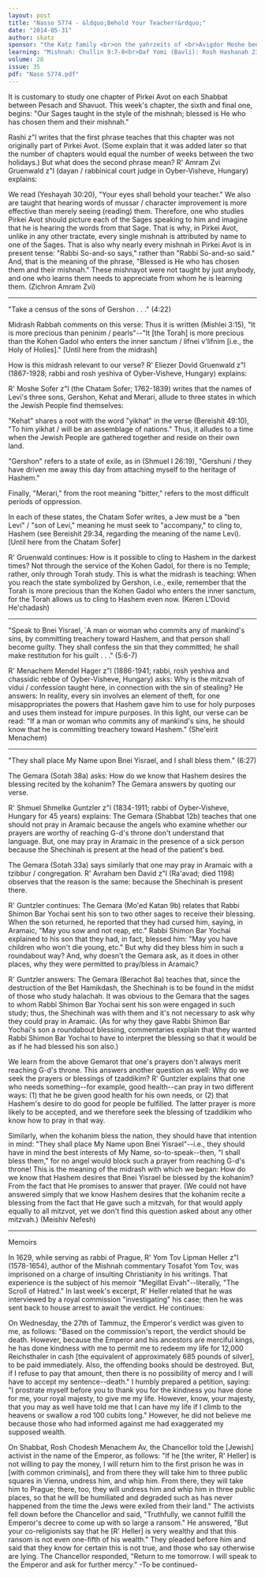 ```yaml
---
layout: post
title: "Nasso 5774 - &ldquo;Behold Your Teacher!&rdquo;"
date: "2014-05-31"
author: skatz
sponsor: "the Katz family <br>on the yahrzeits of <br>Avigdor Moshe ben Avraham Abba Hakohen Katz a\"h <br>and the other kedoshim of Oyber-Visheve, Hungary, Hy\"d"
learning: "Mishnah: Chullin 9:7-8<br>Daf Yomi (Bavli): Rosh Hashanah 23<br>Halachah: Mishnah Berurah 382:18-20"
volume: 28
issue: 35
pdf: "Naso 5774.pdf"
---
```


It is customary to study one chapter of Pirkei Avot on each Shabbat between Pesach and Shavuot. This week's chapter, the sixth and final one, begins: "Our Sages taught in the style of the mishnah; blessed is He who has chosen them and their mishnah."

Rashi z"l writes that the first phrase teaches that this chapter was not originally part of Pirkei Avot. (Some explain that it was added later so that the number of chapters would equal the number of weeks between the two holidays.) But what does the second phrase mean? R' Amram Zvi Gruenwald z"l (dayan / rabbinical court judge in Oyber-Visheve, Hungary) explains:

We read (Yeshayah 30:20), "Your eyes shall behold your teacher." We also are taught that hearing words of mussar / character improvement is more effective than merely seeing (reading) them. Therefore, one who studies Pirkei Avot should picture each of the Sages speaking to him and imagine that he is hearing the words from that Sage. That is why, in Pirkei Avot, unlike in any other tractate, every single mishnah is attributed by name to one of the Sages. That is also why nearly every mishnah in Pirkei Avot is in present tense: "Rabbi So-and-so says," rather than "Rabbi So-and-so said." And, that is the meaning of the phrase, "Blessed is He who has chosen them and their mishnah." These mishnayot were not taught by just anybody, and one who learns them needs to appreciate from whom he is learning them. (Zichron Amram Zvi)

********

"Take a census of the sons of Gershon . . ." (4:22)

Midrash Rabbah comments on this verse: Thus it is written (Mishlei 3:15), "It is more precious than peninim / pearls"--"It \[the Torah\] is more precious than the Kohen Gadol who enters the inner sanctum / lifnei v'lifnim \[i.e., the Holy of Holies\]." \[Until here from the midrash\]

How is this midrash relevant to our verse? R' Eliezer Dovid Gruenwald z"l (1867-1928; rabbi and rosh yeshiva of Oyber-Visheve, Hungary) explains:

R' Moshe Sofer z"l (the Chatam Sofer; 1762-1839) writes that the names of Levi's three sons, Gershon, Kehat and Merari, allude to three states in which the Jewish People find themselves:

"Kehat" shares a root with the word "yikhat" in the verse (Bereishit 49:10), "To him yikhat / will be an assemblage of nations." Thus, it alludes to a time when the Jewish People are gathered together and reside on their own land.

"Gershon" refers to a state of exile, as in (Shmuel I 26:19), "Gershuni / they have driven me away this day from attaching myself to the heritage of Hashem."

Finally, "Merari," from the root meaning "bitter," refers to the most difficult periods of oppression.

In each of these states, the Chatam Sofer writes, a Jew must be a "ben Levi" / "son of Levi," meaning he must seek to "accompany," to cling to, Hashem (see Bereishit 29:34, regarding the meaning of the name Levi). \[Until here from the Chatam Sofer\]

R' Gruenwald continues: How is it possible to cling to Hashem in the darkest times? Not through the service of the Kohen Gadol, for there is no Temple; rather, only through Torah study. This is what the midrash is teaching: When you reach the state symbolized by Gershon, i.e., exile, remember that the Torah is more precious than the Kohen Gadol who enters the inner sanctum, for the Torah allows us to cling to Hashem even now. (Keren L'Dovid He'chadash)

********

"Speak to Bnei Yisrael, `A man or woman who commits any of mankind's sins, by committing treachery toward Hashem, and that person shall become guilty. They shall confess the sin that they committed; he shall make restitution for his guilt . . ." (5:6-7)

R' Menachem Mendel Hager z"l (1886-1941; rabbi, rosh yeshiva and chassidic rebbe of Oyber-Visheve, Hungary) asks: Why is the mitzvah of vidui / confession taught here, in connection with the sin of stealing? He answers: In reality, every sin involves an element of theft, for one misappropriates the powers that Hashem gave him to use for holy purposes and uses them instead for impure purposes. In this light, our verse can be read: "If a man or woman who commits any of mankind's sins, he should know that he is committing treachery toward Hashem." (She'eirit Menachem)

********

"They shall place My Name upon Bnei Yisrael, and I shall bless them." (6:27)

The Gemara (Sotah 38a) asks: How do we know that Hashem desires the blessing recited by the kohanim? The Gemara answers by quoting our verse.

R' Shmuel Shmelke Guntzler z"l (1834-1911; rabbi of Oyber-Visheve, Hungary for 45 years) explains: The Gemara (Shabbat 12b) teaches that one should not pray in Aramaic because the angels who examine whether our prayers are worthy of reaching G-d's throne don't understand that language. But, one may pray in Aramaic in the presence of a sick person because the Shechinah is present at the head of the patient's bed.

The Gemara (Sotah 33a) says similarly that one may pray in Aramaic with a tzibbur / congregation. R' Avraham ben David z"l (Ra'avad; died 1198) observes that the reason is the same: because the Shechinah is present there.

R' Guntzler continues: The Gemara (Mo'ed Katan 9b) relates that Rabbi Shimon Bar Yochai sent his son to two other sages to receive their blessing. When the son returned, he reported that they had cursed him, saying, in Aramaic, "May you sow and not reap, etc." Rabbi Shimon Bar Yochai explained to his son that they had, in fact, blessed him: "May you have children who won't die young, etc." But why did they bless him in such a roundabout way? And, why doesn't the Gemara ask, as it does in other places, why they were permitted to pray/bless in Aramaic?

R' Guntzler answers: The Gemara (Berachot 8a) teaches that, since the destruction of the Bet Hamikdash, the Shechinah is to be found in the midst of those who study halachah. It was obvious to the Gemara that the sages to whom Rabbi Shimon Bar Yochai sent his son were engaged in such study; thus, the Shechinah was with them and it's not necessary to ask why they could pray in Aramaic. (As for why they gave Rabbi Shimon Bar Yochai's son a roundabout blessing, commentaries explain that they wanted Rabbi Shimon Bar Yochai to have to interpret the blessing so that it would be as if he had blessed his son also.)

We learn from the above Gemarot that one's prayers don't always merit reaching G-d's throne. This answers another question as well: Why do we seek the prayers or blessings of tzaddikim? R' Guntzler explains that one who needs something--for example, good health--can pray in two different ways: (1) that he be given good health for his own needs, or (2) that Hashem's desire to do good for people be fulfilled. The latter prayer is more likely to be accepted, and we therefore seek the blessing of tzaddikim who know how to pray in that way.

Similarly, when the kohanim bless the nation, they should have that intention in mind: "They shall place My Name upon Bnei Yisrael"--i.e., they should have in mind the best interests of My Name, so-to-speak--then, "I shall bless them," for no angel would block such a prayer from reaching G-d's throne! This is the meaning of the midrash with which we began: How do we know that Hashem desires that Bnei Yisrael be blessed by the kohanim? From the fact that He promises to answer that prayer. (We could not have answered simply that we know Hashem desires that the kohanim recite a blessing from the fact that He gave such a mitzvah, for that would apply equally to all mitzvot, yet we don't find this question asked about any other mitzvah.) (Meishiv Nefesh)

********

Memoirs

In 1629, while serving as rabbi of Prague, R' Yom Tov Lipman Heller z"l (1578-1654), author of the Mishnah commentary Tosafot Yom Tov, was imprisoned on a charge of insulting Christianity in his writings. That experience is the subject of his memoir "Megillat Eivah"--literally, "The Scroll of Hatred." In last week's excerpt, R' Heller related that he was interviewed by a royal commission "investigating" his case; then he was sent back to house arrest to await the verdict. He continues:

On Wednesday, the 27th of Tammuz, the Emperor's verdict was given to me, as follows: "Based on the commission's report, the verdict should be death. However, because the Emperor and his ancestors are merciful kings, he has done kindness with me to permit me to redeem my life for 12,000 Reichsthaler in cash \[the equivalent of approximately 685 pounds of silver\], to be paid immediately. Also, the offending books should be destroyed. But, if I refuse to pay that amount, then there is no possibility of mercy and I will have to accept my sentence--death." I humbly prepared a petition, saying: "I prostrate myself before you to thank you for the kindness you have done for me, your royal majesty, to give me my life. However, know, your majesty, that you may as well have told me that I can have my life if I climb to the heavens or swallow a rod 100 cubits long." However, he did not believe me because those who had informed against me had exaggerated my supposed wealth.

On Shabbat, Rosh Chodesh Menachem Av, the Chancellor told the \[Jewish\] activist in the name of the Emperor, as follows: "If he \[the writer, R' Heller\] is not willing to pay the money, I will return him to the first prison he was in \[with common criminals\], and from there they will take him to three public squares in Vienna, undress him, and whip him. From there, they will take him to Prague; there, too, they will undress him and whip him in three public places, so that he will be humiliated and degraded such as has never happened from the time the Jews were exiled from their land." The activists fell down before the Chancellor and said, "Truthfully, we cannot fulfill the Emperor's decree to come up with so large a ransom." He answered, "But your co-religionists say that he \[R' Heller\] is very wealthy and that this ransom is not even one-fifth of his wealth." They pleaded before him and said that they know for certain this is not true, and those who say otherwise are lying. The Chancellor responded, "Return to me tomorrow. I will speak to the Emperor and ask for further mercy." -To be continued-

